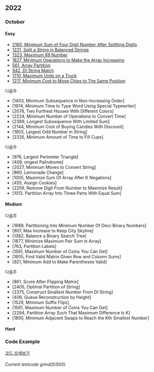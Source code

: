 ## 2022
### October
#### Easy
- [2160, Minimum Sum of Four Digit Number After Splitting Digits](https://sour-othnielia-55f.notion.site/2160-Minimum-Sum-of-Four-Digit-Number-After-Splitting-Digits-216b1faeae4e421fa708eacede882564)  
- [1221, Split a String in Balanced Strings](https://sour-othnielia-55f.notion.site/1221-Split-a-String-in-Balanced-Strings-1ee2b70bacff41cca977c17fe0fe03da)
- [1323, Maximum 69 Number](https://sour-othnielia-55f.notion.site/1323-Maximum-69-Number-20d7c92a8cee46c88a96f001d3a83f8c)
- [1827, Minimum Operations to Make the Array Increasing](https://sour-othnielia-55f.notion.site/1827-Minimum-Operations-to-Make-the-Array-Increasing-963d21e0b4b64c1590164703f6fb865e)
- [561, Array Partition](https://sour-othnielia-55f.notion.site/561-Array-Partition-57c021b018d44d9f902cc3642798b719)
- [942, DI String Match]()
- [1710, Maximum Units on a Truck]()
- [1217, Minimum Cost to Move Chips to The Same Position]()

다음주
- [1403, Minimum Subsequence in Non-Increasing Order]
- [1974, Minimum Time to Type Word Using Special Typewriter]
- [2078, Two Furthest Houses With Different Colors]
- [2224, Minimum Number of Operations to Convert Time]
- [2389, Longest Subsequence With Limited Sum]
- [2144, Minimum Cost of Buying Candies With Discount]
- [1903, Largest Odd Number in String]
- [2335, Minimum Amount of Time to Fill Cups]

다음주
- [976, Largest Perimeter Triangle]
- [409, ongest Palindrome]
- [2027, Minimum Moves to Convert String]
- [860. Lemonade Change]
- [1005, Maximize Sum Of Array After K Negations]
- [455, Assign Cookies]
- [2259, Remove Digit From Number to Maximize Result]
- [1013. Partition Array Into Three Parts With Equal Sum]
#### Medium
다음주
- [1689,	Partitioning Into Minimum Number Of Deci-Binary Numbers]
- [807, Max Increase to Keep City Skyline]
- [1382, Balance a Binary Search Tree]
- [1877, Minimize Maximum Pair Sum in Array]
- [763, Partition Labels]
- [1561, Maximum Number of Coins You Can Get]
- [1605, Find Valid Matrix Given Row and Column Sums]
- [921, Minimum Add to Make Parentheses Valid]

다음주
- [861, Score After Flipping Matrix]
- [2405, Optimal Partition of String]
- [2375, Construct Smallest Number From DI String]
- [406, Queue Reconstruction by Height]
- [1529, Minimum Suffix Flips]
- [1561, Maximum Number of Coins You Can Get]
- [2294, Partition Array Such That Maximum Difference Is K]
- [1850, Minimum Adjacent Swaps to Reach the Kth Smallest Number]
#### Hard

### Code Example
[코드 상세보기](https://github.com/JayFreemandev/Problem-Solving/blob/main/LeetCode/README.md)
###### Current leetcode grind(5/500)  
